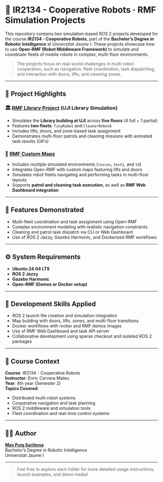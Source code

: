 # 🤖 IR2134 - Cooperative Robots · RMF Simulation Projects

This repository contains two simulation-based ROS 2 projects developed for the course **IR2134 - Cooperative Robots**, part of the **Bachelor’s Degree in Robotic Intelligence** at *Universitat Jaume I*. These projects showcase how to use **Open-RMF (Robot Middleware Framework)** to simulate and coordinate fleets of mobile robots in complex, multi-floor environments.

> The projects focus on real-world challenges in multi-robot cooperation, such as navigation, fleet coordination, task dispatching, and interaction with doors, lifts, and cleaning zones.

---

## 🧭 Project Highlights

### 🏛️ [RMF Library Project](./rmf_library) (UJI Library Simulation)
- Simulates the **Library building at UJI** across **five floors** (4 full + 1 partial)
- Features **two fleets**: `TinyRobot` and `CleanerRobotA`
- Includes lifts, doors, and zone-based task assignment
- Demonstrates multi-floor patrols and cleaning missions with animated task results (GIFs)

### 🏢 [RMF Custom Maps](./exam_ws/)
- Includes multiple simulated environments (`roscon`, `test1`, and `td`)
- Integrates Open-RMF with custom maps featuring lifts and doors
- Simulates robot fleets navigating and performing tasks in multi-floor layouts
- Supports **patrol and cleaning task execution**, as well as **RMF Web Dashboard integration**

---

## 🚀 Features Demonstrated

- Multi-fleet coordination and task assignment using Open-RMF
- Complex environment modeling with realistic navigation constraints
- Cleaning and patrol task dispatch via CLI or Web Dashboard
- Use of ROS 2 Jazzy, Gazebo Harmonic, and Dockerized RMF workflows

---

## ⚙️ System Requirements

- **Ubuntu 24.04 LTS**
- **ROS 2 Jazzy**
- **Gazebo Harmonic**
- **Open-RMF (Demos or Docker setup)**

---

## 🧪 Development Skills Applied

- ROS 2 launch file creation and simulation integration
- Map building with doors, lifts, zones, and multi-floor transitions
- Docker workflows with rocker and RMF demos images
- Use of RMF Web Dashboard and task API server
- Collaborative development using sparse checkout and isolated ROS 2 packages

---

## 📘 Course Context

**Course**: IR2134 - Cooperative Robots  
**Instructor**: Enric Cervera Mateu  
**Year**: 4th year (Semester 2)  
**Topics Covered**:
- Distributed multi-robot systems
- Cooperative navigation and task planning
- ROS 2 middleware and simulation tools
- Fleet coordination and real-time control systems

---

## 👨‍💻 Author

**[Max Puig Sariñena](https://github.com/mpuigsari)**  
Bachelor’s Degree in Robotic Intelligence  
Universitat Jaume I

---

> Feel free to explore each folder for more detailed usage instructions, launch examples, and demo media!
